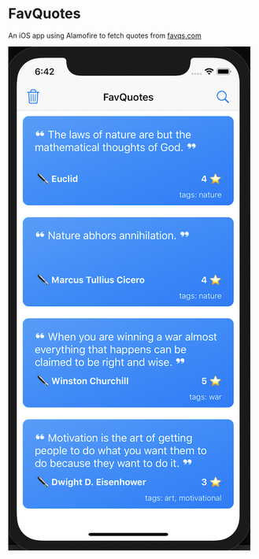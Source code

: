 # FavQuotes

An iOS app using Alamofire to fetch quotes from [favqs.com](http://favqs/com)

![app screenshot](./screenshot.png "App screenshot")
